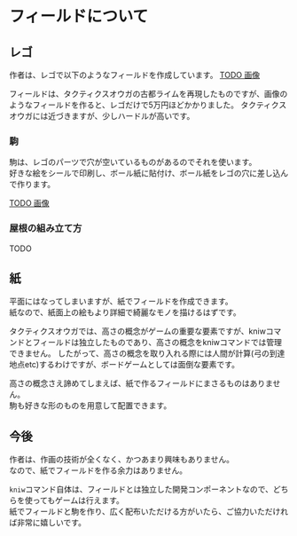 
# フィールドについて

## レゴ
作者は、レゴで以下のようなフィールドを作成しています。
[TODO 画像]()

フィールドは、タクティクスオウガの古都ライムを再現したものですが、画像のようなフィールドを作ると、レゴだけで5万円ほどかかりました。
タクティクスオウガには近づきますが、少しハードルが高いです。

### 駒
駒は、レゴのパーツで穴が空いているものがあるのでそれを使います。  
好きな絵をシールで印刷し、ボール紙に貼付け、ボール紙をレゴの穴に差し込んで作ります。  

[TODO 画像]()

### 屋根の組み立て方
TODO

## 紙
平面にはなってしまいますが、紙でフィールドを作成できます。  
紙なので、紙面上の絵もより詳細で綺麗なモノを描けるはずです。  

タクティクスオウガでは、高さの概念がゲームの重要な要素ですが、kniwコマンドとフィールドは独立したものであり、高さの概念をkniwコマンドでは管理できません。
したがって、高さの概念を取り入れる際には人間が計算(弓の到達地点etc)するわけですが、ボードゲームとしては面倒な要素です。

高さの概念さえ諦めてしまえば、紙で作るフィールドにまさるものはありません。  
駒も好きな形のものを用意して配置できます。  

## 今後
作者は、作画の技術が全くなく、かつあまり興味もありません。  
なので、紙でフィールドを作る余力はありません。  

`kniw`コマンド自体は、フィールドとは独立した開発コンポーネントなので、どちらを使ってもゲームは行えます。  
紙でフィールドと駒を作り、広く配布いただける方がいたら、ご協力いただければ非常に嬉しいです。  


